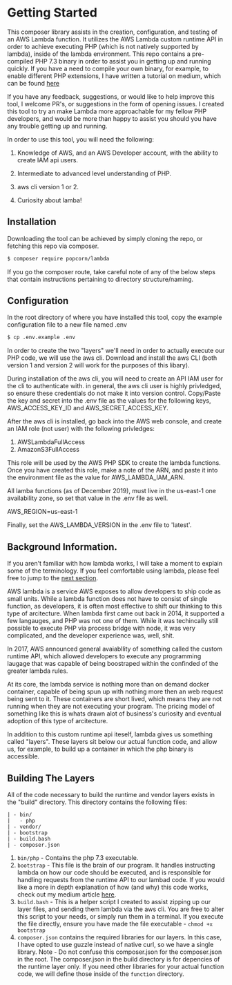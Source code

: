 #

# Getting Started

This composer library assists in the creation, configuration, and testing of an AWS Lambda function. It utilizes the AWS Lambda custom runtime API in order to achieve executing PHP (which is not natively supported by lambda), inside of the lambda environment. This repo contains a pre-compiled PHP 7.3 binary in order to assist you in getting up and running quickly. If you have a need to compile your own binary, for example, to enable different PHP extensions, I have written a tutorial on medium, which can be found [here](https://medium.com/@mike_48770/php-and-the-aws-lambda-custom-runtime-part-1-8ad94c622701)

If you have any feedback, suggestions, or would like to help improve this tool, I welcome PR's, or suggestions in the form of opening issues. I created this tool to try an make Lambda more approachable for my fellow PHP developers, and would be more than happy to assist you should you have any trouble getting up and running.

In order to use this tool, you will need the following:

1. Knowledge of AWS, and an AWS Developer account, with the ability to create IAM api users.

2. Intermediate to advanced level understanding of PHP.

3. aws cli version 1 or 2.

4. Curiosity about lamba!

## Installation

Downloading the tool can be achieved by simply cloning the repo, or fetching this repo via composer.

```bash
$ composer require popcorn/lambda
```

If you go the composer route, take careful note of any of the below steps that contain instructions pertaining to directory structure/naming.

## Configuration

In the root directory of where you have installed this tool, copy the example configuration file to a new file named .env

```bash
$ cp .env.example .env
```

In order to create the two "layers" we'll need in order to actually execute our PHP code, we will use the aws cli. Download and install the aws CLI (both version 1 and version 2 will work for the purposes of this libary).

During installation of the aws cli, you will need to create an API IAM user for the cli to authenticate with. in general, the aws cli user is highly privledged, so ensure these credentials do not make it into version control. Copy/Paste the key and secret into the .env file as the values for the following keys, AWS_ACCESS_KEY_ID and AWS_SECRET_ACCESS_KEY.

After the aws cli is installed, go back into the AWS web console, and create an IAM role (not user) with the following privledges:

1. AWSLambdaFullAccess
2. AmazonS3FullAccess

This role will be used by the AWS PHP SDK to create the lambda functions. Once you have created this role, make a note of the ARN, and paste it into the environment file as the value for AWS_LAMBDA_IAM_ARN.

All lamba functions (as of December 2019), must live in the us-east-1 one availability zone, so set that value in the .env file as well.

AWS_REGION=us-east-1

Finally, set the AWS_LAMBDA_VERSION in the .env file to 'latest'.

## Background Information.

If you aren't familiar with how lambda works, I will take a moment to explain some of the terminology. If you feel comfortable using lambda, please feel free to jump to the [next section](#building-the-layers).

AWS lambda is a service AWS exposes to allow developers to ship code as small units. While a lambda function does not have to consist of single function, as developers, it is often most effective to shift our thinking to this type of arcitecture. When lambda first came out back in 2014, it supported a few langauges, and PHP was not one of them. While it was techincally still possible to execute PHP via process bridge with node, it was very complicated, and the developer experience was, well, shit.

In 2017, AWS announced general avaiabllity of something called the custom runtime API, which allowed developers to execute any programming laugage that was capable of being boostraped within the confinded of the greater lambda rules.

At its core, the lambda service is nothing more than on demand docker container, capable of being spun up with nothing more then an web request being sent to it. These containers are short lived, which means they are not running when they are not executing your program. The pricing model of something like this is whats drawn alot of business's curiosity and eventual adoption of this type of arcitecture.

In addition to this custom runtime api iteself, lambda gives us something called "layers". These layers sit below our actual function code, and allow us, for example, to build up a container in which the php binary is accessible.

## Building The Layers

All of the code necessary to build the runtime and vendor layers exists in the "build" directory. This directory contains the following files:

```
| - bin/
|   - php
| - vendor/
| - bootstrap
| - build.bash
| - composer.json
```

1. `bin/php` - Contains the php 7.3 executable.
2. `bootstrap` - This file is the brain of our program. It handles instructing lambda on how our code should be executed, and is responsible for handling requests from the runtime API to our lambad code. If you would like a more in depth explanation of how (and why) this code works, check out my medium article [here](https://medium.com/@mike_48770/php-and-the-aws-lambda-custom-runtime-part-1-8ad94c622701#c179).
3. `build.bash` - This is a helper script I created to assist zipping up our layer files, and sending them lambda via the aws cli. You are free to alter this script to your needs, or simply run them in a terminal. If you execute the file directly, ensure you have made the file executable - `chmod +x bootstrap`
4. `composer.json` contains the required libraries for our layers. In this case, I have opted to use guzzle instead of native curl, so we have a single library. Note - Do not confuse this composer.json for the composer.json in the root. The composer.json in the build directory is for depencies of the runtime layer only. If you need other libraries for your actual function code, we will define those inside of the `function` directory.

